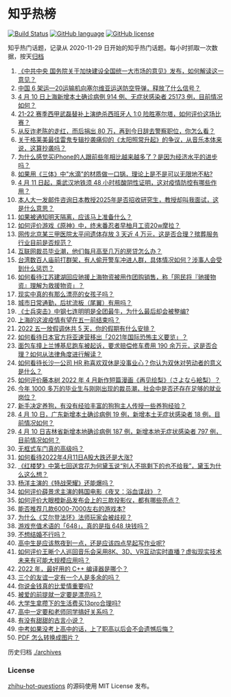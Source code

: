 # 知乎热榜
[![Build Status](https://github.com/ToWeLong/zhihu-hot-questions/workflows/CI/badge.svg)](https://github.com/ToWeLong/zhihu-hot-questions/actions)
[![GitHub language](https://img.shields.io/badge/language-golang-orange.svg)](https://golang.org/)
[![GitHub license](https://img.shields.io/github/license/ToWeLong/zhihu-hot-questions)](https://github.com/ToWeLong/zhihu-hot-questions/blob/main/LICENSE)

知乎热门话题，记录从 2020-11-29 日开始的知乎热门话题。每小时抓取一次数据，按天[归档](./archives)

<!-- BEGIN -->

1. [《中共中央 国务院关于加快建设全国统一大市场的意见》发布，如何解读这一意见？](https://www.zhihu.com/question/527125040)
1. [中国 6 架运—20运输机向塞尔维亚运送防空导弹，释放了什么信号？](https://www.zhihu.com/question/527119096)
1. [4 月 10 日上海新增本土确诊病例 914 例、无症状感染者 25173 例，目前情况如何？](https://www.zhihu.com/question/527212478)
1. [21-22 赛季西甲武磊替补上演绝杀西班牙人 1:0 险胜塞尔塔，如何评价这场比赛？](https://www.zhihu.com/question/527153340)
1. [从反诈老陈的走红，而后捐出 80 万，再到今日辞去警察职位，你怎么看？](https://www.zhihu.com/question/526711777)
1. [关于格莱美最佳雷鬼专辑抄袭痛仰的《太阳照常升起》的争议，从音乐本体来说，这算抄袭吗？](https://www.zhihu.com/question/526299023)
1. [为什么感觉买iPhone的人跟前些年相比越来越多了？是因为经济水平的进步吗？](https://www.zhihu.com/question/527088204)
1. [如果用《三体》中"水滴"的材质做一口锅，理论上是不是可以无限地不粘?](https://www.zhihu.com/question/526486028)
1. [4 月 11 日起，乘武汉地铁须 48 小时核酸阴性证明，这对疫情防控有哪些作用？](https://www.zhihu.com/question/527216899)
1. [本人大一发邮件咨询日本教授2025年是否招收研究生，教授却叫我面试，这是什么意思？](https://www.zhihu.com/question/526669724)
1. [如果被通知明天隔离，应该马上准备什么？](https://www.zhihu.com/question/526125037)
1. [如何评价游戏《原神》中，终末番忍者早柚月工资20w摩拉？](https://www.zhihu.com/question/527209554)
1. [网传北京某三甲医院太平间遗体存放 3 天近 4 万元，这是否合理？殡葬服务行业目前是否规范？](https://www.zhihu.com/question/526866625)
1. [互联网裁员毕业潮，他们每月高至几万的房贷怎么办？](https://www.zhihu.com/question/526865537)
1. [台湾数百人庙前打群架，有人偷开警车冲进人群，具体情况如何？涉事人会受到什么惩罚？](https://www.zhihu.com/question/527055342)
1. [如何看待江苏建湖回应驰援上海物资被用作团购销售，称「网民将『驰援物资』理解为救援物资」？](https://www.zhihu.com/question/527100549)
1. [现实中真的有那么漂亮的女孩子吗？](https://www.zhihu.com/question/65562234)
1. [城市日常通勤，后扰流板（尾翼）有用吗？](https://www.zhihu.com/question/525000901)
1. [《士兵突击》中钢七连明明是全团最牛，为什么最后却会被整编?](https://www.zhihu.com/question/330634520)
1. [上海的这波疫情有望在五一前结束吗？](https://www.zhihu.com/question/526631490)
1. [2022 五一放假调休共 5 天，你的假期有什么安排？](https://www.zhihu.com/question/527101049)
1. [如何看待日本官方将亚速营移出「2021年国际恐怖主义要览」？](https://www.zhihu.com/question/526986934)
1. [面包车撞上兰博基尼跑车被起诉，要求赔偿修车费用 190 余万元，这是否合理？如何从法律角度进行解读？](https://www.zhihu.com/question/527216261)
1. [如何看待长沙一公司 HR 称喜欢双休是没事业心？你认为双休对劳动者的意义是什么？](https://www.zhihu.com/question/527058121)
1. [如何评价藤本树 2022 年 4 月新作短篇漫画《再见绘梨》（さよなら絵梨）？](https://www.zhihu.com/question/527086132)
1. [今年 1000 多万的毕业生与刚刚出现的裁员潮，社会中是否还存在足够的就业岗位？](https://www.zhihu.com/question/526659813)
1. [新手决定养狗，有没有经验丰富的狗狗主人传授一些养狗经验？](https://www.zhihu.com/question/521225251)
1. [4 月 10 日，广东新增本土确诊病例 19 例，新增本土无症状感染者 18 例，目前情况如何？](https://www.zhihu.com/question/527214926)
1. [4 月 10 日吉林省新增本地确诊病例 187 例，新增本地无症状感染者 797 例，目前情况如何？](https://www.zhihu.com/question/527217650)
1. [无框式车门真的高级吗？](https://www.zhihu.com/question/524843396)
1. [如何看待2022年4月11日A股大跌还是大涨?](https://www.zhihu.com/question/527152911)
1. [《红楼梦》中第七回送宫花为何黛玉说“别人不挑剩下的也不给我”，黛玉为什么这么想？](https://www.zhihu.com/question/271212559)
1. [杨洋主演的《特战荣耀》还能爆吗？](https://www.zhihu.com/question/418720654)
1. [如何评价薛景求主演的韩国电影《夜叉：浴血谍战》？](https://www.zhihu.com/question/522961969)
1. [如何评价大眼橙新品发布会上的三款投影仪，都有哪些亮点？](https://www.zhihu.com/question/527098640)
1. [能否推荐几款6000-7000左右的游戏本?](https://www.zhihu.com/question/479304903)
1. [为什么《艾尔登法环》法师玩家会被歧视？](https://www.zhihu.com/question/519356613)
1. [游戏充值术语的「648」，真的是指 648 块钱吗？](https://www.zhihu.com/question/525182681)
1. [不想结婚不行吗？](https://www.zhihu.com/question/527148616)
1. [高中生是应该熬夜到一点，还是应该四点早起写作业呢?](https://www.zhihu.com/question/527071364)
1. [如何评价王晰个人巡回音乐会采用8K、3D、VR互动实时直播？虚拟现实技术未来有可能大规模应用吗？](https://www.zhihu.com/question/527176599)
1. [2022 年，最好用的 C++ 编译器是哪个？](https://www.zhihu.com/question/524022812)
1. [三个的友谊一定有一个人是多余的吗？](https://www.zhihu.com/question/526297320)
1. [你说金钱真的比爱情重要吗?](https://www.zhihu.com/question/527151023)
1. [被爱的前提就一定要是漂亮吗？](https://www.zhihu.com/question/527132665)
1. [大学生拿攒下的生活费买13pro合理吗?](https://www.zhihu.com/question/527213924)
1. [高中一定要和老师同学搞好关系吗？](https://www.zhihu.com/question/527216353)
1. [有没有甜甜的古言小说？](https://www.zhihu.com/question/505245654)
1. [中考如果没考上高中的话，上了职高以后会不会遗憾后悔？](https://www.zhihu.com/question/527216421)
1. [PDF 怎么转换成图片？](https://www.zhihu.com/question/358779630)

<!-- END -->

历史归档 [./archives](./archives)


### License
[zhihu-hot-questions](https://github.com/towelong/zhihu-hot-questions) 的源码使用 MIT License 发布。